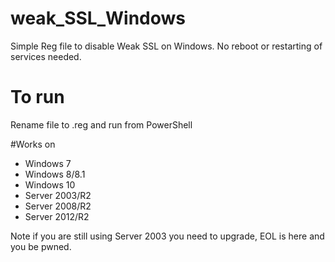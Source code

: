 # weak_SSL_Windows

Simple Reg file to disable Weak SSL on Windows. No reboot or restarting of services needed.

# To run
Rename file to .reg and run from PowerShell

#Works on
* Windows 7
* Windows 8/8.1
* Windows 10
* Server 2003/R2
* Server 2008/R2
* Server 2012/R2

Note if you are still using Server 2003 you need to upgrade, EOL is here and you be pwned.
